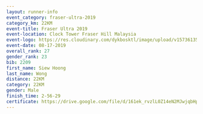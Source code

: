 ```yaml
---
layout: runner-info 
event_category: fraser-ultra-2019 
category_km: 22KM 
event-title: Fraser Ultra 2019 
event-location: Clock Tower Fraser Hill Malaysia 
event-logo: https://res.cloudinary.com/dykbosktl/image/upload/v1573613535/Logo/logo_mfst7w.jpg
event-date: 08-17-2019 
overall_rank: 27
gender_rank: 23
bib: 2209
first_name: Siew Hoong
last_name: Wong
distance: 22KM
category: 22KM
gender: Male
finish_time: 2-56-29
certificate: https://drive.google.com/file/d/161ek_rvzlL0Z14eN2MJwjqbHpfVT9EHX/view?usp=sharing
---
```

